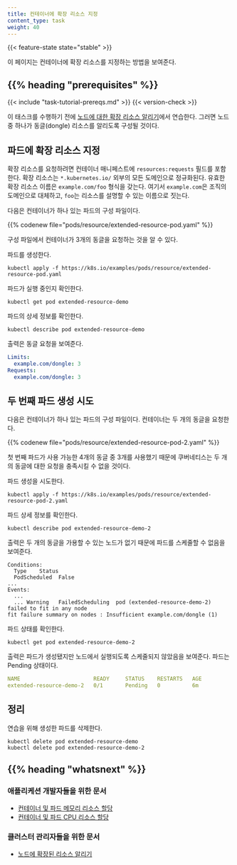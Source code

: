 ```yaml
---
title: 컨테이너에 확장 리소스 지정
content_type: task
weight: 40
---
```


<!-- overview -->

{{< feature-state state="stable" >}}

이 페이지는 컨테이너에 확장 리소스를 지정하는 방법을 보여준다.




## {{% heading "prerequisites" %}}


{{< include "task-tutorial-prereqs.md" >}} {{< version-check >}}

이 태스크를 수행하기 전에
[노드에 대한 확장 리소스 알리기](/ko/docs/tasks/administer-cluster/extended-resource-node/)에서 연습한다.
그러면 노드 중 하나가 동글(dongle) 리소스를 알리도록 구성될 것이다.




<!-- steps -->

## 파드에 확장 리소스 지정

확장 리소스를 요청하려면 컨테이너 매니페스트에 `resources:requests` 필드를 포함한다.
확장 리소스는 `*.kubernetes.io/` 외부의 모든 도메인으로 정규화된다.
유효한 확장 리소스 이름은 `example.com/foo` 형식을 갖는다.
여기서 `example.com`은 조직의 도메인으로 대체하고,
`foo`는 리소스를 설명할 수 있는 이름으로 짓는다.

다음은 컨테이너가 하나 있는 파드의 구성 파일이다.

{{% codenew file="pods/resource/extended-resource-pod.yaml" %}}

구성 파일에서 컨테이너가 3개의 동글을 요청하는 것을 알 수 있다.

파드를 생성한다.

```shell
kubectl apply -f https://k8s.io/examples/pods/resource/extended-resource-pod.yaml
```

파드가 실행 중인지 확인한다.

```shell
kubectl get pod extended-resource-demo
```

파드의 상세 정보를 확인한다.

```shell
kubectl describe pod extended-resource-demo
```

출력은 동글 요청을 보여준다.

```yaml
Limits:
  example.com/dongle: 3
Requests:
  example.com/dongle: 3
```

## 두 번째 파드 생성 시도

다음은 컨테이너가 하나 있는 파드의 구성 파일이다.
컨테이너는 두 개의 동글을 요청한다.

{{% codenew file="pods/resource/extended-resource-pod-2.yaml" %}}

첫 번째 파드가 사용 가능한 4개의 동글 중 3개를 사용했기 때문에
쿠버네티스는 두 개의 동글에 대한 요청을 충족시킬 수 없을 것이다.

파드 생성을 시도한다.

```shell
kubectl apply -f https://k8s.io/examples/pods/resource/extended-resource-pod-2.yaml
```

파드 상세 정보를 확인한다.

```shell
kubectl describe pod extended-resource-demo-2
```

출력은 두 개의 동글을 가용할 수 있는 노드가 없기 때문에
파드를 스케줄할 수 없음을 보여준다.


```
Conditions:
  Type    Status
  PodScheduled  False
...
Events:
  ...
  ... Warning   FailedScheduling  pod (extended-resource-demo-2) failed to fit in any node
fit failure summary on nodes : Insufficient example.com/dongle (1)
```

파드 상태를 확인한다.

```shell
kubectl get pod extended-resource-demo-2
```

출력은 파드가 생성됐지만 노드에서 실행되도록 스케줄되지 않았음을 보여준다.
파드는 Pending 상태이다.

```yaml
NAME                       READY     STATUS    RESTARTS   AGE
extended-resource-demo-2   0/1       Pending   0          6m
```

## 정리

연습을 위해 생성한 파드를 삭제한다.

```shell
kubectl delete pod extended-resource-demo
kubectl delete pod extended-resource-demo-2
```



## {{% heading "whatsnext" %}}


### 애플리케션 개발자들을 위한 문서

* [컨테이너 및 파드 메모리 리소스 할당](/ko/docs/tasks/configure-pod-container/assign-memory-resource/)
* [컨테이너 및 파드 CPU 리소스 할당](/ko/docs/tasks/configure-pod-container/assign-cpu-resource/)

### 클러스터 관리자들을 위한 문서

* [노드에 확장된 리소스 알리기](/ko/docs/tasks/administer-cluster/extended-resource-node/)


